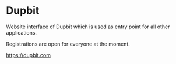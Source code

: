 # Dupbit

Website interface of Dupbit which is used as entry point for all other applications.

Registrations are open for everyone at the moment.

https://dupbit.com
